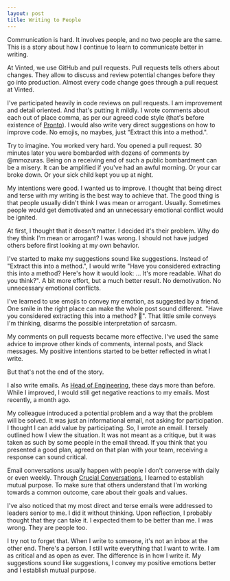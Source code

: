 ```yaml
---
layout: post
title: Writing to People
---
```


Communication is hard. It involves people, and no two people are the same. This is a story about how I continue to learn to communicate better in writing.

At Vinted, we use GitHub and pull requests. Pull requests tells others about changes. They allow to discuss and review potential changes before they go into production. Almost every code change goes through a pull request at Vinted.

I've participated heavily in code reviews on pull requests. I am improvement and detail oriented. And that's putting it mildly. I wrote comments about each out of place comma, as per our agreed code style (that's before existence of [Pronto](//github.com/mmozuras/pronto)). I would also write very direct suggestions on how to improve code. No emojis, no maybes, just "Extract this into a method.".

Try to imagine. You worked very hard. You opened a pull request. 30 minutes later you were bombarded with dozens of comments by @mmozuras. Being on a receiving end of such a public bombardment can be a misery. It can be amplified if you've had an awful morning. Or your car broke down. Or your sick child kept you up at night.

My intentions were good. I wanted us to improve. I thought that being direct and terse with my writing is the best way to achieve that. The good thing is that people usually didn't think I was mean or arrogant. Usually. Sometimes people would get demotivated and an unnecessary emotional conflict would be ignited.

At first, I thought that it doesn't matter. I decided it's their problem. Why do they think I'm mean or arrogant? I was wrong. I should not have judged others before first looking at my own behavior.

I've started to make my suggestions sound like suggestions. Instead of "Extract this into a method.", I would write "Have you considered extracting this into a method? Here's how it would look: ... It's more readable. What do you think?". A bit more effort, but a much better result. No demotivation. No unnecessary emotional conflicts.

I've learned to use emojis to convey my emotion, as suggested by a friend. One smile in the right place can make the whole post sound different. "Have you considered extracting this into a method? 🤔". That little smile conveys I'm thinking, disarms the possible interpretation of sarcasm.

My comments on pull requests became more effective. I've used the same advice to improve other kinds of comments, internal posts, and Slack messages. My positive intentions started to be better reflected in what I write.

But that's not the end of the story.

I also write emails. As [Head of Engineering](/year-2016), these days more than before. While I improved, I would still get negative reactions to my emails. Most recently, a month ago.

My colleague introduced a potential problem and a way that the problem will be solved. It was just an informational email, not asking for participation. I thought I can add value by participating. So, I wrote an email. I tersely outlined how I view the situation. It was not meant as a critique, but it was taken as such by some people in the email thread. If you think that you presented a good plan, agreed on that plan with your team, receiving a response can sound critical.

Email conversations usually happen with people I don't converse with daily or even weekly. Through [Crucial Conversations](//www.goodreads.com/book/show/15014.Crucial_Conversations), I learned to establish mutual purpose. To make sure that others understand that I'm working towards a common outcome, care about their goals and values.

I've also noticed that my most direct and terse emails were addressed to leaders senior to me. I did it without thinking. Upon reflection, I probably thought that they can take it. I expected them to be better than me. I was wrong. They are people too.

I try not to forget that. When I write to someone, it's not an inbox at the other end. There's a person. I still write everything that I want to write. I am as critical and as open as ever. The difference is in how I write it. My suggestions sound like suggestions, I convey my positive emotions better and I establish mutual purpose.

